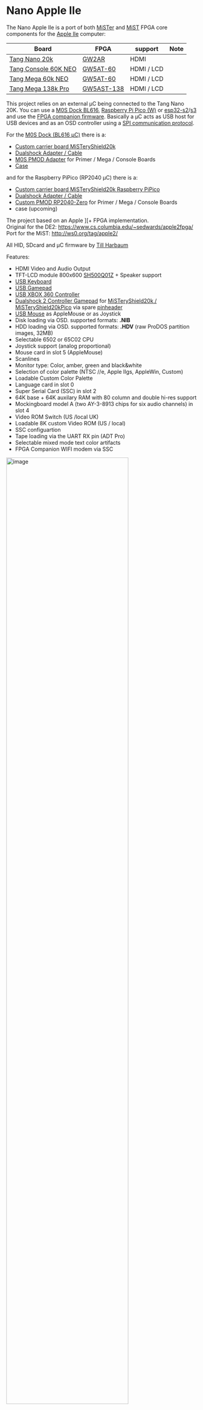# Nano Apple IIe

The Nano Apple IIe is a port of both [MiSTer](https://github.com/MiSTer-devel/Apple-II_MiSTer) and [MiST](https://github.com/gyurco/apple2efpga) FPGA core components for the [Apple IIe](https://en.wikipedia.org/wiki/Apple_IIe) computer:  

| Board      | FPGA       | support |Note|
| ---        |        -   | -     |-|
| [Tang Nano 20k](https://wiki.sipeed.com/nano20k)     | [GW2AR](https://www.gowinsemi.com/en/product/detail/38/)  |HDMI | |
| [Tang Console 60K NEO](https://wiki.sipeed.com/hardware/en/tang/tang-console/mega-console.html)|[GW5AT-60](https://www.gowinsemi.com/en/product/detail/60/) | HDMI / LCD ||
| [Tang Mega 60k NEO](https://wiki.sipeed.com/hardware/en/tang/tang-mega-60k/mega-60k.html)|[GW5AT-60](https://www.gowinsemi.com/en/product/detail/60/)| HDMI / LCD| |
| [Tang Mega 138k Pro](https://wiki.sipeed.com/hardware/en/tang/tang-mega-138k/mega-138k-pro.html)|[GW5AST-138](https://www.gowinsemi.com/en/product/detail/60/) |HDMI / LCD| |

This project relies on an external µC being connected to the Tang Nano 20K. You can use a [M0S Dock BL616](https://wiki.sipeed.com/hardware/en/maixzero/m0s/m0s.html), [Raspberry Pi Pico (W)](https://www.raspberrypi.com/documentation/microcontrollers/pico-series.html) or [esp32-s2](https://www.espressif.com/en/products/socs/esp32-s2)/[s3](https://www.espressif.com/en/products/socs/esp32-s3) and use the [FPGA companion firmware](http://github.com/harbaum/FPGA-Companion). Basically a µC acts as USB host for USB devices and as an OSD controller using a [SPI communication protocol](https://github.com/harbaum/FPGA-Companion/blob/main/SPI.md).

For the [M0S Dock (BL616 µC)](https://wiki.sipeed.com/hardware/en/maixzero/m0s/m0s.html) there is a:

* [Custom carrier board MiSTeryShield20k](https://github.com/harbaum/MiSTeryNano/tree/main/board/misteryshield20k/README.md)
* [Dualshock Adapter / Cable](https://github.com/vossstef/tang_nano_20k_c64/tree/main/board/misteryshield20k_ds2_adapter/misteryshield20k_ds2_adapter_cable.md)
* [M0S PMOD Adapter](https://github.com/harbaum/MiSTeryNano/blob/main/board/m0s_pmod) for Primer / Mega / Console Boards
* [Case](https://github.com/harbaum/MiSTeryNano/blob/main/board/misteryshield20k/housing3D)

and for the Raspberry PiPico (RP2040 µC) there is a:

* [Custom carrier board MiSTeryShield20k Raspberry PiPico](https://github.com/vossstef/tang_nano_20k_c64/tree/main/board/misteryshield20k_rpipico/README.md)
* [Dualshock Adapter / Cable](https://github.com/vossstef/tang_nano_20k_c64/tree/main/board/misteryshield20k_ds2_adapter/misteryshield20k_ds2_adapter_cable.md)
* [Custom PMOD RP2040-Zero](https://github.com/vossstef/tang_nano_20k_c64/tree/main/board/pizero_pmod/README.md) for Primer / Mega / Console Boards
* case (upcoming)  

The project based on an Apple ][+ FPGA implementation.  
Original for the DE2: https://www.cs.columbia.edu/~sedwards/apple2fpga/  
Port for the MiST: http://ws0.org/tag/apple2/  

All HID, SDcard and µC firmware by [Till Harbaum](http://www.harbaum.org/till/mist)  

Features:
* HDMI Video and Audio Output
* TFT-LCD module 800x600 [SH500Q01Z](https://dl.sipeed.com/Accessories/LCD/500Q01Z-00%20spec.pdf) + Speaker support
* [USB Keyboard](https://en.wikipedia.org/wiki/Computer_keyboard)
* [USB Gamepad](https://en.wikipedia.org/wiki/Gamepad)
* [USB XBOX 360 Controller](https://en.wikipedia.org/wiki/Xbox_360_controller)
* [Dualshock 2 Controller Gamepad](https://en.wikipedia.org/wiki/DualShock) for [MiSTeryShield20k / MiSTeryShield20kPico](https://github.com/harbaum/MiSTeryNano/tree/main/board/misteryshield20k/README.md) via spare [pinheader](/board/misteryshield20k_ds2_adapter/misteryshield20k_ds2_adapter_cable.md)
* [USB Mouse](https://en.wikipedia.org/wiki/Computer_mouse) as AppleMouse or as Joystick
* Disk loading via OSD. supported formats: **.NIB**
* HDD loading via OSD. supported formats: **.HDV** (raw ProDOS partition images, 32MB)
* Selectable 6502 or 65C02 CPU
* Joystick support (analog proportional)
* Mouse card in slot 5 (AppleMouse)
* Scanlines
* Monitor type: Color, amber, green and black&white
* Selection of color palette (NTSC //e, Apple IIgs, AppleWin, Custom)
* Loadable Custom Color Palette
* Language card in slot 0
* Super Serial Card (SSC) in slot 2
* 64K base + 64K auxilary RAM with 80 column and double hi-res support
* Mockingboard model A (two AY-3-8913 chips for six audio channels) in slot 4
* Video ROM Switch (US /local UK)
* Loadable 8K custom Video ROM (US / local)
* SSC configuartion
* Tape loading via the UART RX pin (ADT Pro)
* Selectable mixed mode text color artifacts
* FPGA Companion WIFI modem via SSC

<img src="./.assets/apple2.png" alt="image" width="80%" height="auto">

> [!TIP]
> Be aware that this core loads **.NIB** Disk Drive images only identical to the MIST core.  
> On the fly conversion from .DSK as the MISTer core is doing using Linux host system is not supported. 

## Tang Console 60k NEO

See [Tang Console 60K NEO](TANG_CONSOLE_60K.md)

## Tang Mega 60k NEO

See [Tang Mega 60K NEO](TANG_MEGA_60K.md)

## Tang Mega 138K Pro

See [Tang Mega 138K Pro](TANG_MEGA_138K.md)

## Installation

The installation on the Tang Nano 20k board can be done using a Linux PC or a Windows PC
[Instruction](INSTALLATION_WINDOWS.md).  

### Keyboard

* Win/Cmd Key - Closed Apple
* Alt Key - Open Apple
* Key **F2** toggle ```RESET```
* Key **F12** OSD

## Push Button utilization

* S1 reserved
* S2 open OSD

## Apple II slot assignments

* Slot 0 - language card (memory expansion)
* Slot 1 - not populated
* Slot 2 - Super Serial Card (SSC)
* Slot 3 - 80 col + 64K RAM expansion (//e)
* Slot 4 - Mockinboard model A (six audio channels)
* Slot 5 - Mouse Card
* Slot 6 - Disk Drive controller
* Slot 7 - Hard Disk Drive controller

## Disk format notes

Use [dsk2nib](https://github.com/slotek/dsk2nib) to convert AppleII disk images to .nib images.  

For HDD, only HDV images (raw ProDOS partition images) 32MB in size are supported.  
A Cold Reset is needed to boot from HDD.
2MG images may work if the 64-byte header is removed.
```bash
dd if=diskimage.2mg of=diskimage.hdv bs=64 skip=1
```

## Instructions

On the "Apple ][" boot screen open the OSD with F12 and choose a disk. It will boot the disk automatically. 

If you OSD press ```reset``` you'll enter Applesoft with the ] prompt.
From here you have some limited commands. See: http://www.landsnail.com/a2ref.htm.

If you want to boot another disk choose a .nib image via the osd and type the following:

```
]PR#6
```

or

```
]CALL -151`
*C600G
```

The HDD interface is in slot 7. Unlike the floppy interface, it does not stall until an image is mounted, so either press OSD ```cold reset``` or use one of the following after mounting an image:

```
]PR#7
```

or

```
]CALL -151`
*C700G
```

## OSD

invoke by F12 keypress

* Reset
* Cold Reset
* Audio Volume + / -
* Scanlines effect %
* Monitor type
* Color Palette
* SSC, HDD, MB, MOUSE disable/ enable
* CPU type
* HID device selection for Joystick Port
* Invert Joystick X/Y
* Video ROM switch
* SSC Baudrate, Parity, Mode

## Gamecontrol support

USB Gamepad Stick as Joystick (no DPAD). OSD: **USB #1** or **USB #2**  
```Button A and B``` Buttons as Trigger:  

or  
Dualshock 2 Gamepad Stick as Joystick. OSD: **DS #1** or **DS #2**<br>
<br>```square and cross``` Buttons as Trigger:<br>

> [!IMPORTANT]
> In a [MiSTeryShield20k](https://github.com/harbaum/MiSTeryNano/tree/main/board/misteryshield20k) configuration Dualshock is supported via the ``spare J8`` pinheader. <br>
> See [MiSTeryShield20k DS2 Adapter / Cable](/board/misteryshield20k_ds2_adapter/misteryshield20k_ds2_adapter_cable.md) for further information. Thx [venice1200](https://github.com/venice1200) !<br>

> [!NOTE]
> TN20k: You have to select OSD "DS2 **#2** Joy" for a ``MiSTeryShield20k`` configuration.  
> TN20k: You have to select OSD "DS2 **#1** Joy" if you use the ``Sipeed Joy to DIP`` adapter.  

or
Mouse. OSD: **Mouse**  
USB Mouse as Joystick.

## LED UI

| LED | function         |TN9K  |TN20K |TP20K  |TP25K  |TM60K   |TM138k|Console60k|
| --- |        -         |-     |-     |-      | -     | -      | -    |-         |
| 0   | FDD1 activity    |-     |x     |-      | -     | x      | x    |x         |
| 1   | FDD2 activity    |-     |x     |-      | -     | x      | x    |x         |
| 2   | FDD1 mounted     |-     |x     |-      | -     | -      | x    |-         |
| 3   | FDD2 mounted     |-     |x     |-      | -     | -      | x    |-         |
| 4   | HDD mounted      |-     |x     |-      | -     | -      | x    |-         |
| 5   | unused           |-     |x     |-      | -     | -      | -    |-         |


**Multicolor RGB LED**

* **<font color="green">green</font>**&ensp;&thinsp;&ensp;&thinsp;&ensp;&thinsp;all fine and ready to go<br>
* **<font color="red">red</font>**&ensp;&thinsp;&ensp;&thinsp;&ensp;&thinsp;&ensp;&thinsp;&ensp;&thinsp;something wrong with SDcard / default boot image<br>
* **<font color="blue">blue</font>**&ensp;&thinsp;&ensp;&thinsp;&ensp;&thinsp;&ensp;&thinsp;µC firmware detected valid FPGA core<br>
* **<font color="yellow">yellow</font>**&ensp;&thinsp;&ensp;&thinsp;&ensp;&thinsp;FPGA core can't detect valid firmware<br>
* **white**&ensp;&thinsp;&ensp;&thinsp;&ensp;&thinsp;-<br>

## Powering

Circuit with Keyboard can be powered by Tang USB-C connector from PC or a Power Supply Adapter.

## Synthesis

Source code can be synthesized, fitted and programmed with GOWIN IDE Windows or Linux.  
Alternatively use the command line build script **gw_sh.exe** build_tn20k.tcl  

## SSC RS232 Serial Interface WIFI Modem

Have a look: [Wiki WIFI Modem](https://github.com/harbaum/FPGA-Companion/wiki/AT-Wi%E2%80%90Fi-modem)  

Connect to you WIFI AP and have a try: ``ATD`` [bbs.retrocampus.com:23](https://bbs.retrocampus.com) or just have a look at [telnetbbsguide](https://www.telnetbbsguide.com/bbs/software/image-bbs) and choose as you like.  

## HW circuit considerations

**Pinmap TN20k Interfaces**  

 Sipeed M0S Dock and DualShock Gamepad connection.  
![wiring](\.assets/wiring_a2.png)

**Pinmap Dualshock 2 Controller Interface (Port #DS1)**  

<img src="./.assets/controller-pinout.jpg" alt="image" width="30%" height="auto">

| DS pin | Tang Nano pin | FPGA pin | DS Function |
| ----------- | ---   | --------  | ----- |
| 1 | J5 18 | 71 MISO | JOYDAT  |
| 2 | J5 19 | 53 MOSI  | JOYCMD |
| 3 | n.c. | - | 7V5 |
| 4 | J5 15 | - | GND |
| 5 | J5 16| - | 3V3 |
| 6 | J5 17 | 72 CS | JOYATN|
| 7 | J5 20 | 52 MCLK | JOYCLK |
| 8 | n.c. | - | JOYIRQ |
| 9 | n.c. | - | JOYACK |

